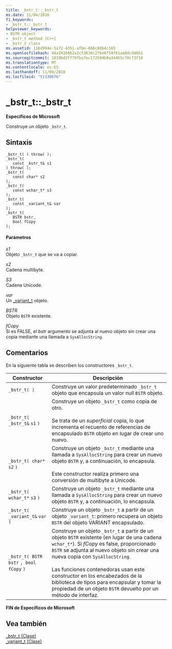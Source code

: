 ```yaml
---
title: _bstr_t::_bstr_t
ms.date: 11/04/2016
f1_keywords:
- _bstr_t::_bstr_t
helpviewer_keywords:
- BSTR object
- _bstr_t method [C++]
- _bstr_t class
ms.assetid: 116d994e-5a72-4351-afbe-866c80b4c165
ms.openlocfilehash: 44a301b8b2a1c53636c27be6f59f61aa0dcd46b1
ms.sourcegitcommit: 1819bd2ff79fba7ec172504b9a34455c70c73f10
ms.translationtype: MT
ms.contentlocale: es-ES
ms.lasthandoff: 11/09/2018
ms.locfileid: "51330676"
---
```

# <a name="bstrtbstrt"></a>_bstr_t::_bstr_t

**Específicos de Microsoft**

Construye un objeto `_bstr_t`.

## <a name="syntax"></a>Sintaxis

```
_bstr_t( ) throw( );
_bstr_t(
   const _bstr_t& s1
) throw( );
_bstr_t(
   const char* s2
);
_bstr_t(
   const wchar_t* s3
);
_bstr_t(
   const _variant_t& var
);
_bstr_t(
   BSTR bstr,
   bool fCopy
);
```

#### <a name="parameters"></a>Parámetros

*s1*<br/>
Objeto `_bstr_t` que se va a copiar.

*s2*<br/>
Cadena multibyte.

*S3*<br/>
Cadena Unicode.

*var*<br/>
Un [_variant_t](../cpp/variant-t-class.md) objeto.

*BSTR*<br/>
Objeto `BSTR` existente.

*fCopy*<br/>
Si es FALSE, el *bstr* argumento se adjunta al nuevo objeto sin crear una copia mediante una llamada a `SysAllocString`.

## <a name="remarks"></a>Comentarios

En la siguiente tabla se describen los constructores `_bstr_t`.

|Constructor|Descripción|
|-----------------|-----------------|
|`_bstr_t( )`|Construye un valor predeterminado `_bstr_t` objeto que encapsula un valor null `BSTR` objeto.|
|`_bstr_t( _bstr_t&`  `s1`  `)`|Construye un objeto `_bstr_t` como copia de otro.<br /><br /> Se trata de un *superficial* copia, lo que incrementa el recuento de referencias de encapsulado `BSTR` objeto en lugar de crear uno nuevo.|
|`_bstr_t( char*`  `s2`  `)`|Construye un objeto `_bstr_t` mediante una llamada a `SysAllocString` para crear un nuevo objeto `BSTR` y, a continuación, lo encapsula.<br /><br /> Este constructor realiza primero una conversión de multibyte a Unicode.|
|`_bstr_t( wchar_t*`  `s3`  `)`|Construye un objeto `_bstr_t` mediante una llamada a `SysAllocString` para crear un nuevo objeto `BSTR` y, a continuación, lo encapsula.|
|`_bstr_t( _variant_t&`  `var`  `)`|Construye un objeto `_bstr_t` a partir de un objeto `_variant_t`: primero recupera un objeto `BSTR` del objeto VARIANT encapsulado.|
|`_bstr_t( BSTR`  `bstr` `, bool`  `fCopy`  `)`|Construye un objeto `_bstr_t` a partir de un objeto `BSTR` existente (en lugar de una cadena `wchar_t*`). Si *fCopy* es false, proporcionado `BSTR` se adjunta al nuevo objeto sin crear una nueva copia con `SysAllocString`.<br /><br /> Las funciones contenedoras usan este constructor en los encabezados de la biblioteca de tipos para encapsular y tomar la propiedad de un objeto `BSTR` devuelto por un método de interfaz.|

**FIN de Específicos de Microsoft**

## <a name="see-also"></a>Vea también

[_bstr_t (Clase)](../cpp/bstr-t-class.md)<br/>
[_variant_t (Clase)](../cpp/variant-t-class.md)